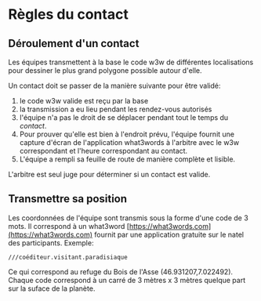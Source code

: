# Règles du contact

## Déroulement d'un contact

Les équipes transmettent à la base le code w3w de différentes localisations pour dessiner le plus grand polygone possible autour d'elle.

Un contact doit se passer de la manière suivante pour être validé:

1) le code w3w valide est reçu par la base
2) la transmission a eu lieu pendant les rendez-vous autorisés
3) l'équipe n'a pas le droit de se déplacer pendant tout le temps du *contact*.
4) Pour prouver qu'elle est bien à l'endroit prévu, l'équipe fournit une capture d'écran de l'application what3words à l'arbitre avec le w3w correspondant et l'heure correspondant au contact.
5) L'équipe a rempli sa feuille de route de manière complète et lisible.

L'arbitre est seul juge pour déterminer si un contact est valide.

## Transmettre sa position

Les coordonnées de l'équipe sont transmis sous la forme d'une code de 3 mots. Il correspond à un what3word [https://what3words.com](https://what3words.com) fournit par une application gratuite sur le natel des participants. Exemple:

    ///coéditeur.visitant.paradisiaque

Ce qui correspond au refuge du Bois de l'Asse (46.931207,7.022492). Chaque code correspond à un carré de 3 mètres x 3 mètres quelque part sur la suface de la planète.
